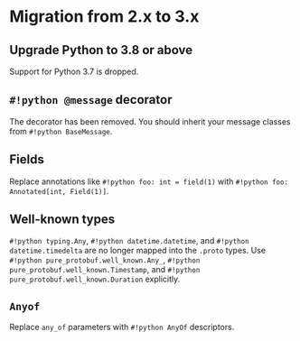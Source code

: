 # Migration from 2.x to 3.x

## Upgrade Python to 3.8 or above

Support for Python 3.7 is dropped.

## `#!python @message` decorator

The decorator has been removed. You should inherit your message classes from `#!python BaseMessage`.

## Fields

Replace annotations like `#!python foo: int = field(1)` with `#!python foo: Annotated[int, Field(1)]`.

## Well-known types

`#!python typing.Any`, `#!python datetime.datetime`, and `#!python datetime.timedelta` are no longer mapped into the `.proto` types. Use `#!python pure_protobuf.well_known.Any_`, `#!python pure_protobuf.well_known.Timestamp`, and `#!python pure_protobuf.well_known.Duration` explicitly.

## `Anyof`

Replace `any_of` parameters with `#!python AnyOf` descriptors.
